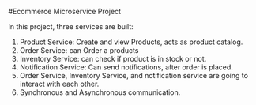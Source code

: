 #Ecommerce Microservice Project

In this project, three services are built:
1. Product Service: Create and view Products, acts as product catalog.
2. Order Service: can Order a products
3. Inventory Service: can check if product is in stock or not.
4. Notification Service: Can send notifications, after order is placed.
5. Order Service, Inventory Service, and notification service are going to interact with each other.
6. Synchronous and Asynchronous communication.